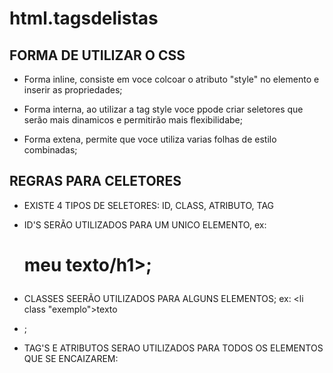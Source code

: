 # html.tagsdelistas

## FORMA DE UTILIZAR O CSS

- Forma inline, consiste em voce colcoar o atributo "style" no elemento e inserir as propriedades;

- Forma interna, ao utilizar a tag style voce ppode criar seletores que serão mais dinamicos e permitirão mais flexibilidabe;

- Forma extena, permite que voce utiliza varias folhas de estilo combinadas;


## REGRAS PARA CELETORES


- EXISTE 4 TIPOS DE SELETORES: ID, CLASS, ATRIBUTO, TAG

- ID'S SERÃO UTILIZADOS PARA UM UNICO ELEMENTO, ex: <h1 id="exemplo">meu texto/h1>;

- CLASSES SEERÃO UTILIZADOS PARA ALGUNS ELEMENTOS; ex: <li class "exemplo">texto<li>;

- TAG'S E ATRIBUTOS SERAO UTILIZADOS PARA TODOS OS ELEMENTOS QUE SE ENCAIZAREM:
